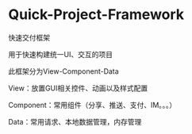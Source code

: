 # Quick-Project-Framework
快速交付框架

用于快速构建统一UI、交互的项目



此框架分为View-Component-Data

View：放置GUI相关控件、动画以及样式配置

Component：常用组件（分享、推送、支付、IM。。。）

Data：常用请求、本地数据管理，内存管理

